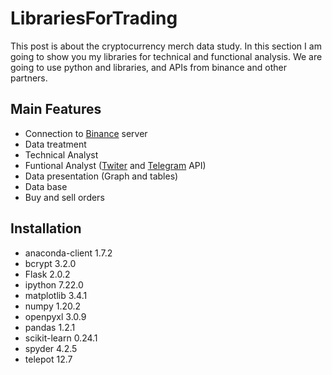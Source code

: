 # LibrariesForTrading

This post is about the cryptocurrency merch data study. In this section I am going to show you my libraries for technical and functional analysis.
We are going to use python and libraries, and APIs from binance and other partners.

## Main Features
- Connection to [Binance](https://python-binance.readthedocs.io/en/latest/) server 
- Data treatment
- Technical Analyst 
- Funtional Analyst ([Twiter](https://developer.twitter.com/en/docs/twitter-api) and [Telegram](https://python-telegram-bot.readthedocs.io/en/v20.0a0/)   API)
- Data presentation (Graph and tables)
- Data base
- Buy and sell orders

## Installation
- anaconda-client               1.7.2
- bcrypt                        3.2.0
- Flask                         2.0.2
- ipython                       7.22.0
- matplotlib                    3.4.1
- numpy                         1.20.2
- openpyxl                      3.0.9
- pandas                        1.2.1
- scikit-learn                  0.24.1
- spyder                        4.2.5
- telepot                       12.7
